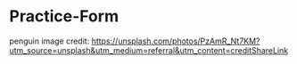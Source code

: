 # Practice-Form
penguin image credit: https://unsplash.com/photos/PzAmR_Nt7KM?utm_source=unsplash&utm_medium=referral&utm_content=creditShareLink